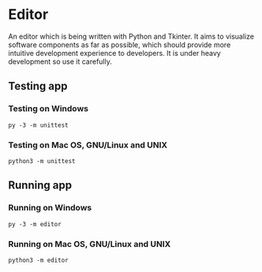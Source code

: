 # Editor

An editor which is being written with Python and Tkinter.
It aims to visualize software components as far as possible, which should provide more intuitive development experience to developers.
It is under heavy development so use it carefully.

## Testing app

### Testing on Windows

```shell
py -3 -m unittest
```

### Testing on Mac OS, GNU/Linux and UNIX

```shell
python3 -m unittest
```

## Running app

### Running on Windows

```shell
py -3 -m editor
```

### Running on Mac OS, GNU/Linux and UNIX

```shell
python3 -m editor
```
